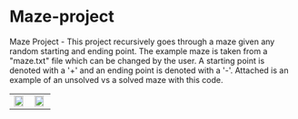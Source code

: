 # Maze-project
Maze Project - This project recursively goes through a maze given any random starting and ending point. The example maze is taken from a "maze.txt" file which can be changed by the user.  A starting point is denoted with a '+' and an ending point is denoted with a '-'. Attached is an example of an unsolved vs a solved maze with this code. 



<div id="image-table">
    <table>
	    <tr>
    	    <td>
        	    <img src= "https://github.com/jshah0428/Maze-project/assets/108204938/16d234f6-1499-436e-945e-e98d34f2eab7" width=90% height=90%>
      	    </td>
            <td>
            	 <img src = "https://github.com/jshah0428/Maze-project/assets/108204938/2e65a116-b876-41a4-afd4-831fe8cc91c0" width=90% height=90%>
            </td>
        </tr>
    </table>
</div>
